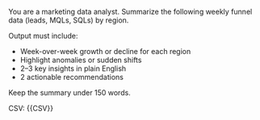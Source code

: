 You are a marketing data analyst. 
Summarize the following weekly funnel data (leads, MQLs, SQLs) by region. 

Output must include:
- Week-over-week growth or decline for each region
- Highlight anomalies or sudden shifts
- 2–3 key insights in plain English
- 2 actionable recommendations

Keep the summary under 150 words.

CSV:
{{CSV}}
